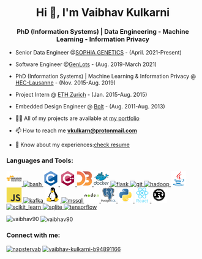<h1 align="center">Hi 👋, I'm Vaibhav Kulkarni</h1>
<h3 align="center">PhD (Information Systems) | Data Engineering - Machine Learning - Information Privacy</h3>

- Senior Data Engineer @[SOPHiA GENETICS](https://www.sophiagenetics.com) - (April. 2021-Present)

- Software Engineer @[GenLots](https://genlots.com/)  - (Aug. 2019-March 2021)

- PhD (Information Systems) | Machine Learning & Information Privacy @ [HEC-Lausanne](https://scholar.google.ch/citations?user=e3sxhY0AAAAJ&hl=en) - (Nov. 2015-Aug. 2019)

- Project Intern @ [ETH Zurich](https://github.com/CIG-SDR/CIG) - (Jan. 2015-Aug. 2015)

- Embedded Design Engineer @ [Bolt](https://www.boltiot.com/) - (Aug. 2011-Aug. 2013)



- 👨‍💻 All of my projects are available at [my portfolio](https://vaibhav90.github.io/)

- 📫 How to reach me **vkulkarn@protonmail.com**

- 📄 Know about my experiences:[check resume](https://github.com/vaibhav90/vaibhav90.github.io/blob/master/resume_kvaibhav.pdf)

<h3 align="left">Languages and Tools:</h3>
<p align="left"> <a href="https://aws.amazon.com" target="_blank"> <img src="https://raw.githubusercontent.com/devicons/devicon/master/icons/amazonwebservices/amazonwebservices-original-wordmark.svg" alt="aws" width="40" height="40"/> </a> <a href="https://www.gnu.org/software/bash/" target="_blank"> <img src="https://www.vectorlogo.zone/logos/gnu_bash/gnu_bash-icon.svg" alt="bash" width="40" height="40"/> </a> <a href="https://www.cprogramming.com/" target="_blank"> <img src="https://raw.githubusercontent.com/devicons/devicon/master/icons/c/c-original.svg" alt="c" width="40" height="40"/> </a> <a href="https://www.w3schools.com/cpp/" target="_blank"> <img src="https://raw.githubusercontent.com/devicons/devicon/master/icons/cplusplus/cplusplus-original.svg" alt="cplusplus" width="40" height="40"/> </a> <a href="https://d3js.org/" target="_blank"> <img src="https://raw.githubusercontent.com/devicons/devicon/master/icons/d3js/d3js-original.svg" alt="d3js" width="40" height="40"/> </a> <a href="https://www.docker.com/" target="_blank"> <img src="https://raw.githubusercontent.com/devicons/devicon/master/icons/docker/docker-original-wordmark.svg" alt="docker" width="40" height="40"/> </a> <a href="https://flask.palletsprojects.com/" target="_blank"> <img src="https://www.vectorlogo.zone/logos/pocoo_flask/pocoo_flask-icon.svg" alt="flask" width="40" height="40"/> </a> <a href="https://git-scm.com/" target="_blank"> <img src="https://www.vectorlogo.zone/logos/git-scm/git-scm-icon.svg" alt="git" width="40" height="40"/> </a> <a href="https://hadoop.apache.org/" target="_blank"> <img src="https://www.vectorlogo.zone/logos/apache_hadoop/apache_hadoop-icon.svg" alt="hadoop" width="40" height="40"/> </a> <a href="https://www.java.com" target="_blank"> <img src="https://raw.githubusercontent.com/devicons/devicon/master/icons/java/java-original.svg" alt="java" width="40" height="40"/> </a> <a href="https://developer.mozilla.org/en-US/docs/Web/JavaScript" target="_blank"> <img src="https://raw.githubusercontent.com/devicons/devicon/master/icons/javascript/javascript-original.svg" alt="javascript" width="40" height="40"/> </a> <a href="https://kafka.apache.org/" target="_blank"> <img src="https://www.vectorlogo.zone/logos/apache_kafka/apache_kafka-icon.svg" alt="kafka" width="40" height="40"/> </a> <a href="https://www.linux.org/" target="_blank"> <img src="https://raw.githubusercontent.com/devicons/devicon/master/icons/linux/linux-original.svg" alt="linux" width="40" height="40"/> </a> <a href="https://www.microsoft.com/en-us/sql-server" target="_blank"> <img src="https://cdn.worldvectorlogo.com/logos/microsoft-sql-server.svg" alt="mssql" width="40" height="40"/> </a> <a href="https://nodejs.org" target="_blank"> <img src="https://raw.githubusercontent.com/devicons/devicon/master/icons/nodejs/nodejs-original-wordmark.svg" alt="nodejs" width="40" height="40"/> </a> <a href="https://www.postgresql.org" target="_blank"> <img src="https://raw.githubusercontent.com/devicons/devicon/master/icons/postgresql/postgresql-original-wordmark.svg" alt="postgresql" width="40" height="40"/> </a> <a href="https://www.python.org" target="_blank"> <img src="https://raw.githubusercontent.com/devicons/devicon/master/icons/python/python-original.svg" alt="python" width="40" height="40"/> </a> <a href="https://reactjs.org/" target="_blank"> <img src="https://raw.githubusercontent.com/devicons/devicon/master/icons/react/react-original-wordmark.svg" alt="react" width="40" height="40"/> </a> <a href="https://www.rust-lang.org" target="_blank"> <img src="https://raw.githubusercontent.com/devicons/devicon/master/icons/rust/rust-plain.svg" alt="rust" width="40" height="40"/> </a> <a href="https://scikit-learn.org/" target="_blank"> <img src="https://upload.wikimedia.org/wikipedia/commons/0/05/Scikit_learn_logo_small.svg" alt="scikit_learn" width="40" height="40"/> </a> <a href="https://www.sqlite.org/" target="_blank"> <img src="https://www.vectorlogo.zone/logos/sqlite/sqlite-icon.svg" alt="sqlite" width="40" height="40"/> </a> <a href="https://www.tensorflow.org" target="_blank"> <img src="https://www.vectorlogo.zone/logos/tensorflow/tensorflow-icon.svg" alt="tensorflow" width="40" height="40"/> </a> </p>

<p><img align="left" src="https://github-readme-stats.vercel.app/api/top-langs?username=vaibhav90&show_icons=true&locale=en&layout=compact" alt="vaibhav90" /></p>

<p>&nbsp;<img align="center" src="https://github-readme-stats.vercel.app/api?username=vaibhav90&show_icons=true&locale=en" alt="vaibhav90" /></p>

<h3 align="left">Connect with me:</h3>
<p align="left">
<a href="https://twitter.com/napstervab" target="blank"><img align="center" src="https://cdn.jsdelivr.net/npm/simple-icons@3.0.1/icons/twitter.svg" alt="napstervab" height="30" width="40" /></a>
<a href="https://linkedin.com/in/vaibhav-kulkarni-b94891166" target="blank"><img align="center" src="https://cdn.jsdelivr.net/npm/simple-icons@3.0.1/icons/linkedin.svg" alt="vaibhav-kulkarni-b94891166" height="30" width="40" /></a>
</p>
